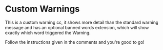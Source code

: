 # Custom Warnings

This is a custom warning cc, it shows more detail than the standard warning message and has an optional banned words extension, which will show exactly which word triggered the Warning.

Follow the instructions given in the comments and you're good to go!
